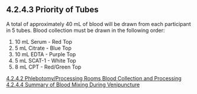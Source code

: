 ## 4.2.4.3 Priority of Tubes

A total of approximately 40 mL of blood will be drawn from each participant in 5 tubes.  Blood collection must be drawn in the following order:

 1. 10 mL Serum - Red Top
 2. 5 mL Citrate - Blue Top
 3. 10 mL EDTA - Purple Top
 4. 5 mL SCAT-1 - White Top
 5. 8 mL CPT - Red/Green Top


<div class="center">
<div class="btn-group">
  <a href=":pages_path:/manuals/blood-collection-processing/4-02-04-02-phlebotomy-processing-rooms.md" class="btn btn-default">
    <span class="glyphicon glyphicon-chevron-left"></span>
    4.2.4.2 Phlebotomy/Processing Rooms
  </a>

  <a href=":pages_path:/manuals/blood-collection-processing" class="btn btn-default">
    <span class="glyphicon glyphicon-chevron-up"></span>
    Blood Collection and Processing
  </a>

  <a href=":pages_path:/manuals/blood-collection-processing/4-02-04-04-summary-of-blood-mixing.md" class="btn btn-success">
    4.2.4.4 Summary of Blood Mixing During Venipuncture
    <span class="glyphicon glyphicon-chevron-right"></span>
  </a>
</div>
</div>